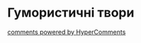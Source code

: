 <div id="hypercomments_widget" class="js-hypercomments-widget invisible"></div>

# Гумористичні твори

<div class="js-hypercomments-container">
<a href="http://hypercomments.com" class="hc-link" title="comments widget">comments powered by HyperComments</a>
</div>